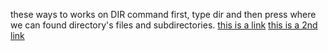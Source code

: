 these ways to works on DIR command
first, type dir and then press
where we can found directory's files and subdirectories.
[this is a link](https://www.geeksforgeeks.org/cmd-dir-command/)
[this is a 2nd link](https://learn.microsoft.com/en-us/windows-server/administration/windows-commands/dir)
